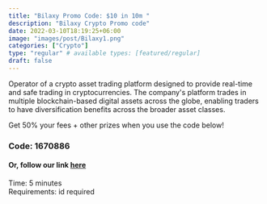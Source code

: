 ```yaml
---
title: "Bilaxy Promo Code: $10 in 10m "
description: "Bilaxy Crypto Promo code"
date: 2022-03-10T18:19:25+06:00
image: "images/post/Bilaxy1.png"
categories: ["Crypto"]
type: "regular" # available types: [featured/regular]
draft: false
---
```


Operator of a crypto asset trading platform designed to provide real-time and safe trading in cryptocurrencies. The company's platform trades in multiple blockchain-based digital assets across the globe, enabling traders to have diversification benefits across the broader asset classes.

Get 50% your fees + other prizes when you use the code below!

### Code: 1670886

#### Or, follow our link [here](https://bilaxy.com/user/register?intro=1670886)

Time: 5 minutes <br>
Requirements: id required
